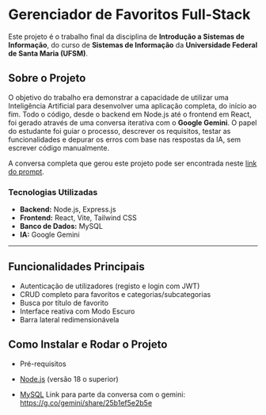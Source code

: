 # Gerenciador de Favoritos Full-Stack

Este projeto é o trabalho final da disciplina de **Introdução a Sistemas de Informação**, do curso de **Sistemas de Informação** da **Universidade Federal de Santa Maria (UFSM)**.

## Sobre o Projeto

O objetivo do trabalho era demonstrar a capacidade de utilizar uma Inteligência Artificial para desenvolver uma aplicação completa, do início ao fim. Todo o código, desde o backend em Node.js até o frontend em React, foi gerado através de uma conversa iterativa com o **Google Gemini**. O papel do estudante foi guiar o processo, descrever os requisitos, testar as funcionalidades e depurar os erros com base nas respostas da IA, sem escrever código manualmente.

A conversa completa que gerou este projeto pode ser encontrada neste [link do prompt](URL_DO_SEU_PROMPT_AQUI).

### Tecnologias Utilizadas
-   **Backend:** Node.js, Express.js
-   **Frontend:** React, Vite, Tailwind CSS
-   **Banco de Dados:** MySQL
-   **IA:** Google Gemini

---

## Funcionalidades Principais
-   Autenticação de utilizadores (registo e login com JWT)
-   CRUD completo para favoritos e categorias/subcategorias
-   Busca por título de favorito
-   Interface reativa com Modo Escuro
-   Barra lateral redimensionávela
## Como Instalar e Rodar o Projeto
- Pré-requisitos

-   [Node.js](https://nodejs.org/) (versão 18 o superior)
-   [MySQL](https://dev.mysql.com/downloads/msql/)
   Link para parte da conversa com o gemini: https://g.co/gemini/share/25b1ef5e2b5e
